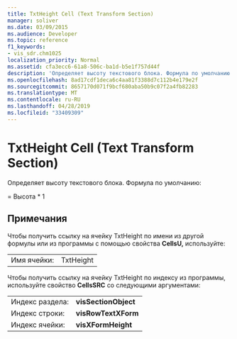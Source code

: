 ```yaml
---
title: TxtHeight Cell (Text Transform Section)
manager: soliver
ms.date: 03/09/2015
ms.audience: Developer
ms.topic: reference
f1_keywords:
- vis_sdr.chm1025
localization_priority: Normal
ms.assetid: cfa3ecc6-61a8-506c-ba1d-b5e1f757d44f
description: 'Определяет высоту текстового блока. Формула по умолчанию:'
ms.openlocfilehash: 8ad17cdf1deca6c4aa81f3388d7c112b4e179e2f
ms.sourcegitcommit: 8657170d071f9bcf680aba50b9c07f2a4fb82283
ms.translationtype: MT
ms.contentlocale: ru-RU
ms.lasthandoff: 04/28/2019
ms.locfileid: "33409309"
---
```

# <a name="txtheight-cell-text-transform-section"></a>TxtHeight Cell (Text Transform Section)

Определяет высоту текстового блока. Формула по умолчанию:
  
= Высота \* 1
  
## <a name="remarks"></a>Примечания

Чтобы получить ссылку на ячейку TxtHeight по имени из другой формулы или из программы с помощью свойства **CellsU,** используйте: 
  
|||
|:-----|:-----|
| Имя ячейки:  <br/> | TxtHeight  <br/> |
   
Чтобы получить ссылку на ячейку TxtHeight по индексу из программы, используйте свойство **CellsSRC** со следующими аргументами: 
  
|||
|:-----|:-----|
| Индекс раздела:  <br/> |**visSectionObject** <br/> |
| Индекс строки:  <br/> |**visRowTextXForm** <br/> |
| Индекс ячейки:  <br/> |**visXFormHeight** <br/> |
   

